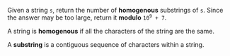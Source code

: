 Given a string `s`, return the number of **homogenous** substrings of `s`. Since the answer may be too large, return it **modulo** <code>10<sup>9</sup> + 7</code>.

A string is **homogenous** if all the characters of the string are the same.

A **substring** is a contiguous sequence of characters within a string.